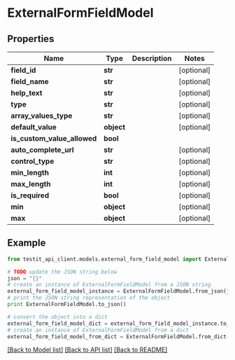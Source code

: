 # ExternalFormFieldModel


## Properties
Name | Type | Description | Notes
------------ | ------------- | ------------- | -------------
**field_id** | **str** |  | [optional] 
**field_name** | **str** |  | [optional] 
**help_text** | **str** |  | [optional] 
**type** | **str** |  | [optional] 
**array_values_type** | **str** |  | [optional] 
**default_value** | **object** |  | [optional] 
**is_custom_value_allowed** | **bool** |  | 
**auto_complete_url** | **str** |  | [optional] 
**control_type** | **str** |  | [optional] 
**min_length** | **int** |  | [optional] 
**max_length** | **int** |  | [optional] 
**is_required** | **bool** |  | [optional] 
**min** | **object** |  | [optional] 
**max** | **object** |  | [optional] 

## Example

```python
from testit_api_client.models.external_form_field_model import ExternalFormFieldModel

# TODO update the JSON string below
json = "{}"
# create an instance of ExternalFormFieldModel from a JSON string
external_form_field_model_instance = ExternalFormFieldModel.from_json(json)
# print the JSON string representation of the object
print ExternalFormFieldModel.to_json()

# convert the object into a dict
external_form_field_model_dict = external_form_field_model_instance.to_dict()
# create an instance of ExternalFormFieldModel from a dict
external_form_field_model_from_dict = ExternalFormFieldModel.from_dict(external_form_field_model_dict)
```
[[Back to Model list]](../README.md#documentation-for-models) [[Back to API list]](../README.md#documentation-for-api-endpoints) [[Back to README]](../README.md)


